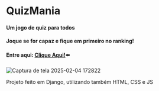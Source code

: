# QuizMania
#### Um jogo de quiz para todos
#### Joque se for capaz e fique em primeiro no ranking!
#### Entre aqui: [Clique Aqui!](https://davimdolabella0quizmania.pythonanywhere.com/)⬅️
![Captura de tela 2025-02-04 172822](https://github.com/user-attachments/assets/c59bb11a-ff75-4d06-b5c5-350f2636cb0f)

Projeto feito em Django, utilizando também HTML, CSS e JS

